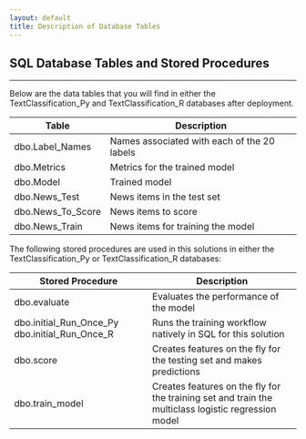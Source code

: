 ```yaml
---
layout: default
title: Description of Database Tables
---
```


## SQL Database Tables and Stored Procedures
-----------------------

Below are the data tables that you will find in either the TextClassification_Py and TextClassification_R databases after deployment.

<table class="table" >
	<thead>
		<tr>
			<th>Table</th>
			<th>Description</th>
		</tr>
	</thead>
	<tbody>
		<tr>
			<td>dbo.Label_Names</td>
            <td>Names associated with each of the 20 labels</td>
        </tr>
        <tr>
			<td>dbo.Metrics</td>
            <td>Metrics for the trained model</td>
        </tr>
        <tr>
			<td>dbo.Model</td>
            <td>Trained model</td>
        </tr>
        <tr>
			<td>dbo.News_Test</td>
            <td>News items in the test set</td>
        </tr>
        <tr>
			<td>dbo.News_To_Score</td>
            <td>News items to score</td>
        </tr>
        <tr>
			<td>dbo.News_Train</td>
            <td>News items for training the model</td>
        </tr>
    </tbody>
</table>

The following stored procedures are used in this solutions in either the TextClassification_Py or TextClassification_R databases:
<table class="table" >
	<thead>
		<tr>
			<th>Stored Procedure</th>
			<th>Description</th>
		</tr>
	</thead>
	<tbody>
	    <tr>
        <td>dbo.evaluate</td><td>Evaluates the performance of the model</td>
        </tr>
        <tr>
        <td>dbo.initial_Run_Once_Py  dbo.initial_Run_Once_R</td><td>Runs the training workflow natively in SQL for this solution</td>
        </tr>
        <tr>
        <td>dbo.score</td><td>Creates features on the fly for the testing set and makes predictions </td>
        </tr>
        <tr>
        <td>dbo.train_model</td><td>Creates features on the fly for the training set and train the multiclass logistic regression model</td>
        </tr>
        <trr>
        </tbody>
        </table>